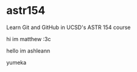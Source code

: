 # astr154
Learn Git and GitHub in UCSD's ASTR 154 course

hi im matthew :3c

hello im ashleann

yumeka
